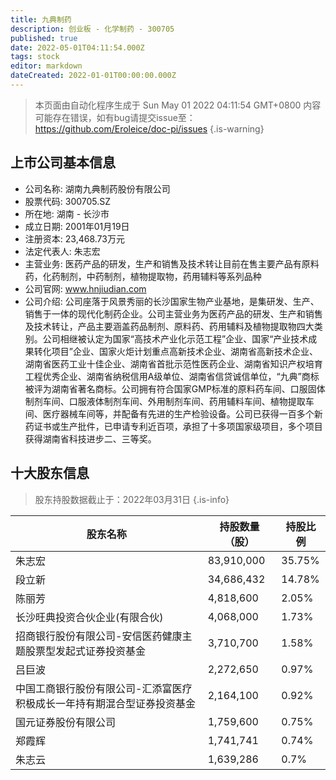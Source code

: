 ```yaml
---
title: 九典制药
description: 创业板 - 化学制药 - 300705
published: true
date: 2022-05-01T04:11:54.000Z
tags: stock
editor: markdown
dateCreated: 2022-01-01T00:00:00.000Z
---
```


> 本页面由自动化程序生成于 Sun May 01 2022 04:11:54 GMT+0800
> 内容可能存在错误，如有bug请提交issue至：https://github.com/Eroleice/doc-pi/issues
{.is-warning}

## 上市公司基本信息
- 公司名称: 湖南九典制药股份有限公司
- 股票代码: 300705.SZ
- 所在地: 湖南 - 长沙市
- 成立日期: 2001年01月19日
- 注册资本: 23,468.73万元
- 法定代表人: 朱志宏
- 主营业务: 医药产品的研发，生产和销售及技术转让目前在售主要产品有原料药，化药制剂，中药制剂，植物提取物，药用辅料等系列品种
- 公司官网: www.hnjiudian.com
- 公司介绍: 公司座落于风景秀丽的长沙国家生物产业基地，是集研发、生产、销售于一体的现代化制药企业。公司主营业务为医药产品的研发、生产和销售及技术转让，产品主要涵盖药品制剂、原料药、药用辅料及植物提取物四大类别。公司相继被认定为国家“高技术产业化示范工程”企业、国家“产业技术成果转化项目”企业、国家火炬计划重点高新技术企业、湖南省高新技术企业、湖南省医药工业十佳企业、湖南省首批示范性医药企业、湖南省知识产权培育工程优秀企业、湖南省纳税信用A级单位、湖南省信贷诚信单位，“九典”商标被评为湖南省著名商标。公司拥有符合国家GMP标准的原料药车间、口服固体制剂车间、口服液体制剂车间、外用制剂车间、药用辅料车间、植物提取车间、医疗器械车间等，并配备有先进的生产检验设备。公司已获得一百多个新药证书或生产批件，已申请专利近百项，承担了十多项国家级项目，多个项目获得湖南省科技进步二、三等奖。


## 十大股东信息
> 股东持股数据截止于：2022年03月31日
{.is-info}

| 股东名称 | 持股数量（股） | 持股比例 |
| --- | --- | --- |
| 朱志宏 | 83,910,000 | 35.75% |
| 段立新 | 34,686,432 | 14.78% |
| 陈丽芳 | 4,818,600 | 2.05% |
| 长沙旺典投资合伙企业(有限合伙) | 4,068,000 | 1.73% |
| 招商银行股份有限公司-安信医药健康主题股票型发起式证券投资基金 | 3,710,700 | 1.58% |
| 吕巨波 | 2,272,650 | 0.97% |
| 中国工商银行股份有限公司-汇添富医疗积极成长一年持有期混合型证券投资基金 | 2,164,100 | 0.92% |
| 国元证券股份有限公司 | 1,759,600 | 0.75% |
| 郑霞辉 | 1,741,741 | 0.74% |
| 朱志云 | 1,639,286 | 0.7% |




